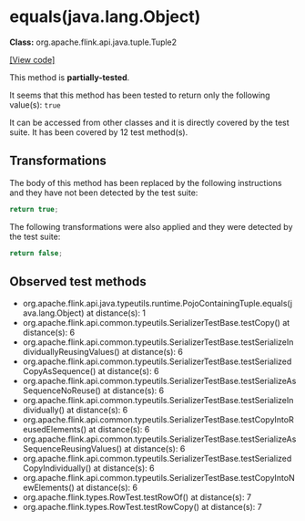 # equals(java.lang.Object)

**Class:** org.apache.flink.api.java.tuple.Tuple2

[[View code]](https://github.com/apache/flink/blob/740f711c4ec9c4b7cdefd01c9f64857c345a68a1/flink-core/src/main/java//org/apache/flink/api/java/tuple/Tuple2.java#L148)

This method is **partially-tested**.

It seems that this method has been tested to return only the following value(s): `true`


It can be accessed from other classes and it is directly covered by the test suite. 
It has been covered by 12 test method(s).

## Transformations


The body of this method has been replaced by the following instructions and they have not been detected by the test suite:

```Java
return true;
```

The following transformations were also applied and they were detected by the test suite:

```Java
return false;
```





## Observed test methods

* org.apache.flink.api.java.typeutils.runtime.PojoContainingTuple.equals(java.lang.Object) at distance(s): 1
* org.apache.flink.api.common.typeutils.SerializerTestBase.testCopy() at distance(s): 6
* org.apache.flink.api.common.typeutils.SerializerTestBase.testSerializeIndividuallyReusingValues() at distance(s): 6
* org.apache.flink.api.common.typeutils.SerializerTestBase.testSerializedCopyAsSequence() at distance(s): 6
* org.apache.flink.api.common.typeutils.SerializerTestBase.testSerializeAsSequenceNoReuse() at distance(s): 6
* org.apache.flink.api.common.typeutils.SerializerTestBase.testSerializeIndividually() at distance(s): 6
* org.apache.flink.api.common.typeutils.SerializerTestBase.testCopyIntoReusedElements() at distance(s): 6
* org.apache.flink.api.common.typeutils.SerializerTestBase.testSerializeAsSequenceReusingValues() at distance(s): 6
* org.apache.flink.api.common.typeutils.SerializerTestBase.testSerializedCopyIndividually() at distance(s): 6
* org.apache.flink.api.common.typeutils.SerializerTestBase.testCopyIntoNewElements() at distance(s): 6
* org.apache.flink.types.RowTest.testRowOf() at distance(s): 7
* org.apache.flink.types.RowTest.testRowCopy() at distance(s): 7

